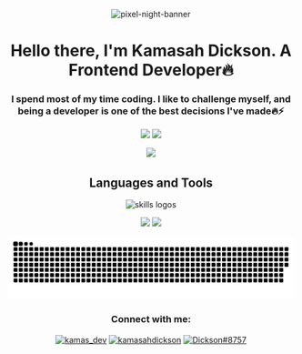 <p align="center">
    <img src="https://github.com/Kamasah-Dickson/Kamasah-Dickson/assets/86136379/f0ea5680-1c02-4cd6-b3e8-ec06e282ea5f"
      alt="pixel-night-banner">
  </p>

  <h1 align="center">Hello there, I'm Kamasah Dickson. A Frontend Developer🔥</h1>
  <h3 align="center">I spend most of my time coding. I like to challenge myself, and being a developer is one of the
    best decisions I've made🔥⚡</h3>

  <p align="center">
    <img
      src="https://github-readme-stats.vercel.app/api?username=Kamasah-Dickson&show_icons=true&theme=tokyonight&hide_border=true" />
    <img
      src="https://github-readme-stats.vercel.app/api/top-langs/?username=Kamasah-Dickson&layout=compact&langs_count=10&theme=tokyonight&hide_border=true&count-private=true" />
  </p>

  <p align="center">
    <img
      src="https://github-profile-summary-cards.vercel.app/api/cards/profile-details?username=Kamasah-Dickson&theme=tokyonight" />
  </p>

  <h2 align="center">Languages and Tools</h2>
  <p align="center">
    <img
      src="https://skillicons.dev/icons?i=git,github,express,cypress,redux,vite,html,css,sass,tailwind,nodejs,js,ts,react,solidity,nextjs,firebase,mongodb,figma,prisma&perline=10"
      alt="skills logos" />
  </p>

  <p align="center">
    <img src="http://github-readme-streak-stats.herokuapp.com?user=Kamasah-Dickson&theme=tokyonight&hide_border=true" />
    <img
      src="https://github-profile-summary-cards.vercel.app/api/cards/most-commit-language?username=Kamasah-Dickson&theme=tokyonight" />
  </p>

  <p align="center">
    <img src="https://github.com/Kamasah-Dickson/Kamasah-Dickson/blob/output/github-contribution-grid-snake-dark.svg" />
  </p>

  <h3 align="center">Connect with me:</h3>
  <p align="center">
    <a href="https://twitter.com/kamas_dev" target="blank"><img align="center"
        src="https://raw.githubusercontent.com/rahuldkjain/github-profile-readme-generator/master/src/images/icons/Social/twitter.svg"
        alt="kamas_dev" height="30" width="40" /></a>
    <a href="https://linkedin.com/in/kamasahdickson" target="blank"><img align="center"
        src="https://raw.githubusercontent.com/rahuldkjain/github-profile-readme-generator/master/src/images/icons/Social/linked-in-alt.svg"
        alt="kamasahdickson" height="30" width="40" /></a>
    <a href="https://discord.gg/Dickson#8757" target="blank"><img align="center"
        src="https://raw.githubusercontent.com/rahuldkjain/github-profile-readme-generator/master/src/images/icons/Social/discord.svg"
        alt="Dickson#8757" height="30" width="40" /></a>
  </p>